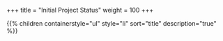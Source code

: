 +++
title = "Initial Project Status"
weight = 100
+++

{{% children containerstyle="ul" style="li" sort="title" description="true" %}}